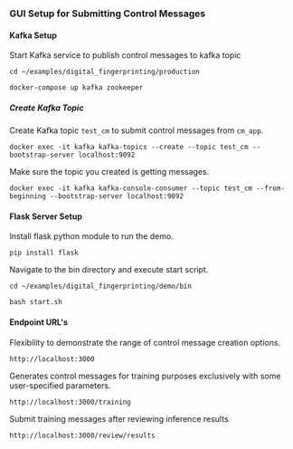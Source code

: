 ### GUI Setup for Submitting Control Messages

#### Kafka Setup

Start Kafka service to publish control messages to kafka topic

```
cd ~/examples/digital_fingerprinting/production

docker-compose up kafka zookeeper
```

##### Create Kafka Topic

Create Kafka topic `test_cm` to submit control messages from `cm_app`.
```
docker exec -it kafka kafka-topics --create --topic test_cm --bootstrap-server localhost:9092
```

Make sure the topic you created is getting messages.
```
docker exec -it kafka kafka-console-consumer --topic test_cm --from-beginning --bootstrap-server localhost:9092
```

#### Flask Server Setup

Install flask python module to run the demo.

```
pip install flask
```

Navigate to the bin directory and execute start script.
```
cd ~/examples/digital_fingerprinting/demo/bin

bash start.sh
```

#### Endpoint URL's
Flexibility to demonstrate the range of control message creation options.
```
http://localhost:3000
```
Generates control messages for training purposes exclusively with some user-specified parameters.
```
http://localhost:3000/training
```

Submit training messages after reviewing inference results
```
http://localhost:3000/review/results
```
